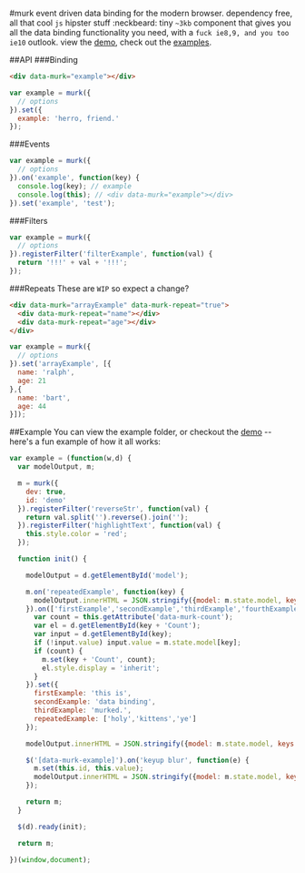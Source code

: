 #murk
event driven data binding for the modern browser. dependency free, all that cool `js` hipster stuff :neckbeard: tiny `~3kb` component that gives you all the data binding functionality you need, with a `fuck ie8,9, and you too ie10` outlook. view the [demo](http://dhigginbotham.github.io/murk), check out the [examples](https://github.com/dhigginbotham/murk/blob/master/examples/js/example.js). 

##API
###Binding
```html
<div data-murk="example"></div>
```
```js
var example = murk({
  // options
}).set({
  example: 'herro, friend.'
});
```
###Events
```js
var example = murk({
  // options
}).on('example', function(key) {
  console.log(key); // example
  console.log(this); // <div data-murk="example"></div>
}).set('example', 'test');
```
###Filters
```js
var example = murk({
  // options
}).registerFilter('filterExample', function(val) {
  return '!!!' + val + '!!!';
});
```
###Repeats
These are `WIP` so expect a change?

```html
<div data-murk="arrayExample" data-murk-repeat="true">
  <div data-murk-repeat="name"></div>
  <div data-murk-repeat="age"></div>
</div>
```
```js
var example = murk({
  // options
}).set('arrayExample', [{
  name: 'ralph',
  age: 21
},{
  name: 'bart',
  age: 44
}]);
```
##Example
You can view the example folder, or checkout the [demo](http://dhigginbotham.github.io/murk) -- here's a fun example of how it all works:

```js
var example = (function(w,d) {
  var modelOutput, m;

  m = murk({
    dev: true,
    id: 'demo'
  }).registerFilter('reverseStr', function(val) {
    return val.split('').reverse().join('');
  }).registerFilter('highlightText', function(val) {
    this.style.color = 'red';
  });

  function init() {

    modelOutput = d.getElementById('model');

    m.on('repeatedExample', function(key) {
      modelOutput.innerHTML = JSON.stringify({model: m.state.model, keys: m.state.keys},null,2);
    }).on(['firstExample','secondExample','thirdExample','fourthExample'], function(key) {
      var count = this.getAttribute('data-murk-count');
      var el = d.getElementById(key + 'Count');
      var input = d.getElementById(key);
      if (!input.value) input.value = m.state.model[key];
      if (count) {
        m.set(key + 'Count', count);
        el.style.display = 'inherit';
      }
    }).set({
      firstExample: 'this is',
      secondExample: 'data binding',
      thirdExample: 'murked.',
      repeatedExample: ['holy','kittens','ye']
    });

    modelOutput.innerHTML = JSON.stringify({model: m.state.model, keys: m.state.keys},null,2);

    $('[data-murk-example]').on('keyup blur', function(e) {
      m.set(this.id, this.value); 
      modelOutput.innerHTML = JSON.stringify({model: m.state.model, keys: m.state.keys},null,2);
    });

    return m;
  }

  $(d).ready(init);

  return m;

})(window,document);
```